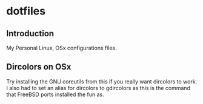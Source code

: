 # dotfiles
## Introduction
My Personal Linux, OSx configurations files.
## Dircolors on OSx
Try installing the GNU coreutils from this if you really want dircolors to work.
I also had to set an alias for dircolors to gdircolors as this is the command that FreeBSD ports installed the fun as.
